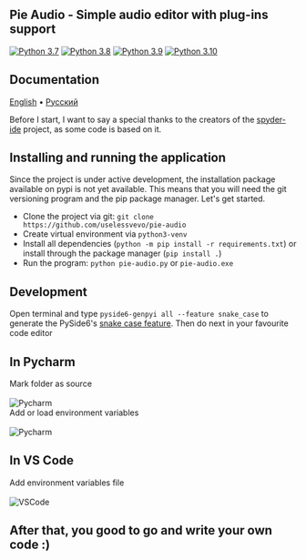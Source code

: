 ## Pie Audio - Simple audio editor with plug-ins support

[![Python 3.7](https://img.shields.io/badge/python-3.7-blue.svg)](https://www.python.org/downloads/release/python-360/)
[![Python 3.8](https://img.shields.io/badge/python-3.8-blue.svg)](https://www.python.org/downloads/release/python-360/)
[![Python 3.9](https://img.shields.io/badge/python-3.9-blue.svg)](https://www.python.org/downloads/release/python-360/)
[![Python 3.10](https://img.shields.io/badge/python-3.10-blue.svg)](https://www.python.org/downloads/release/python-360/)

## Documentation
[English](https://github.com/uselessvevo/pie-audio/tree/main/docs/en/piekit) • [Русский](https://github.com/uselessvevo/pie-audio/tree/main/docs/ru/piekit)

Before I start, I want to say a special thanks to the creators of the [spyder-ide](https://github.com/spyder-ide/spyder) project, as some code is based on it.

## Installing and running the application
Since the project is under active development, the installation package available on pypi is not yet available. This means that you will need the git versioning program and the pip package manager. Let's get started.

* Clone the project via git: `git clone https://github.com/uselessvevo/pie-audio`
* Create virtual environment via `python3-venv`
* Install all dependencies (`python -m pip install -r requirements.txt`) or install through the package manager (`pip install .`)
* Run the program: `python pie-audio.py` or `pie-audio.exe`

## Development 
Open terminal and type `pyside6-genpyi all --feature snake_case` to generate the PySide6's [snake case feature](https://doc-snapshots.qt.io/qtforpython-6.2/considerations.html#snake-case).
Then do next in your favourite code editor

## In Pycharm
Mark folder as source <br><br>
![Pycharm](https://github.com/uselessvevo/pie-audio/blob/main/docs/images/Pycharm.%20Mark%20source%20folder.png)
<br>
Add or load environment variables <br><br>
![Pycharm](https://github.com/uselessvevo/pie-audio/blob/main/docs/images/Pycharm.%20Add%20env%20file.png)
<br>
## In VS Code <br>
Add environment variables file <br><br>
![VSCode](https://github.com/uselessvevo/pie-audio/blob/main/docs/images/VSCode.%20Add%20env%20file.png)

## After that, you good to go and write your own code :)

